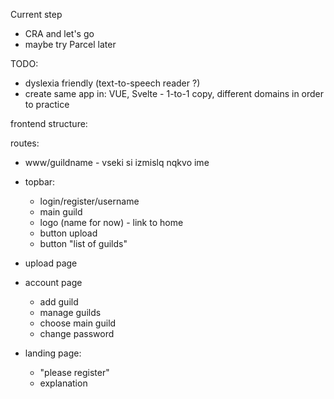 
Current step
- CRA and let's go
- maybe try Parcel later

TODO:
 - dyslexia friendly (text-to-speech reader ?)
 - create same app in: VUE, Svelte - 1-to-1 copy, different domains in order to practice


frontend structure:

routes:
  - www/guildname - vseki si izmislq nqkvo ime

- topbar: 
  - login/register/username
  - main guild
  - logo (name for now) - link to home
  - button upload
  - button "list of guilds"

- upload page

- account page
  - add guild
  - manage guilds
  - choose main guild
  - change password

- landing page:
  - "please register"
  - explanation
